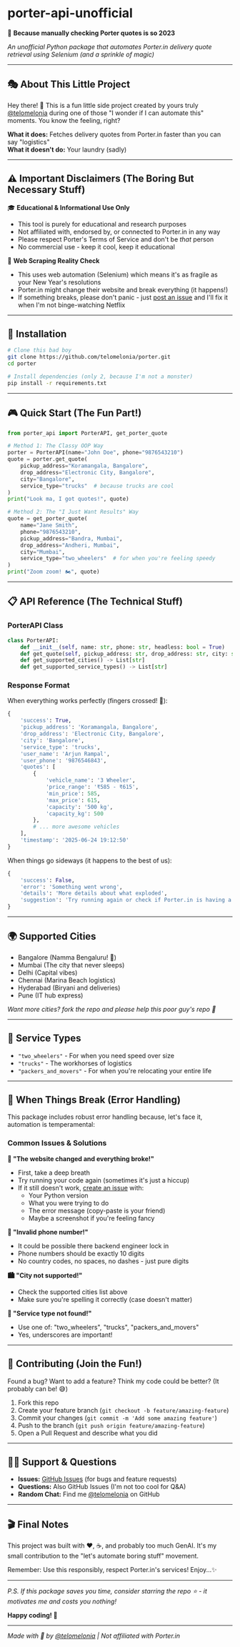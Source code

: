 # porter-api-unofficial

🚛 **Because manually checking Porter quotes is so 2023**

_An unofficial Python package that automates Porter.in delivery quote retrieval using Selenium (and a sprinkle of magic)_

---

## 🎭 About This Little Project

Hey there! 👋 This is a fun little side project created by yours truly [@telomelonia](https://github.com/telomelonia) during one of those "I wonder if I can automate this" moments. You know the feeling, right?

**What it does:** Fetches delivery quotes from Porter.in faster than you can say "logistics"  
**What it doesn't do:** Your laundry (sadly)

---

## ⚠️ Important Disclaimers (The Boring But Necessary Stuff)

🎓 **Educational & Informational Use Only**

- This tool is purely for educational and research purposes
- Not affiliated with, endorsed by, or connected to Porter.in in any way
- Please respect Porter's Terms of Service and don't be _that_ person
- No commercial use - keep it cool, keep it educational

🤖 **Web Scraping Reality Check**

- This uses web automation (Selenium) which means it's as fragile as your New Year's resolutions
- Porter.in might change their website and break everything (it happens!)
- If something breaks, please don't panic - just [post an issue](https://github.com/telomelonia/porter/issues) and I'll fix it when I'm not binge-watching Netflix

---

## 🚀 Installation

```bash
# Clone this bad boy
git clone https://github.com/telomelonia/porter.git
cd porter

# Install dependencies (only 2, because I'm not a monster)
pip install -r requirements.txt
```

---

## 🎮 Quick Start (The Fun Part!)

```python
from porter_api import PorterAPI, get_porter_quote

# Method 1: The Classy OOP Way
porter = PorterAPI(name="John Doe", phone="9876543210")
quote = porter.get_quote(
    pickup_address="Koramangala, Bangalore",
    drop_address="Electronic City, Bangalore",
    city="Bangalore",
    service_type="trucks"  # because trucks are cool
)
print("Look ma, I got quotes!", quote)

# Method 2: The "I Just Want Results" Way
quote = get_porter_quote(
    name="Jane Smith",
    phone="9876543210",
    pickup_address="Bandra, Mumbai",
    drop_address="Andheri, Mumbai",
    city="Mumbai",
    service_type="two_wheelers"  # for when you're feeling speedy
)
print("Zoom zoom! 🏍️", quote)
```

---

## 📋 API Reference (The Technical Stuff)

### PorterAPI Class

```python
class PorterAPI:
    def __init__(self, name: str, phone: str, headless: bool = True)
    def get_quote(self, pickup_address: str, drop_address: str, city: str, service_type: str = "trucks") -> Dict
    def get_supported_cities() -> List[str]
    def get_supported_service_types() -> List[str]
```

### Response Format

When everything works perfectly (fingers crossed! 🤞):

```python
{
    'success': True,
    'pickup_address': 'Koramangala, Bangalore',
    'drop_address': 'Electronic City, Bangalore',
    'city': 'Bangalore',
    'service_type': 'trucks',
    'user_name': 'Arjun Rampal',
    'user_phone': '9876546843',
    'quotes': [
        {
            'vehicle_name': '3 Wheeler',
            'price_range': '₹585 - ₹615',
            'min_price': 585,
            'max_price': 615,
            'capacity': '500 kg',
            'capacity_kg': 500
        },
        # ... more awesome vehicles
    ],
    'timestamp': '2025-06-24 19:12:50'
}
```

When things go sideways (it happens to the best of us):

```python
{
    'success': False,
    'error': 'Something went wrong',
    'details': 'More details about what exploded',
    'suggestion': 'Try running again or check if Porter.in is having a bad day'
}
```

---

## 🌍 Supported Cities

- Bangalore (Namma Bengaluru! 🌆)
- Mumbai (The city that never sleeps)
- Delhi (Capital vibes)
- Chennai (Marina Beach logistics)
- Hyderabad (Biryani and deliveries)
- Pune (IT hub express)

_Want more cities? fork the repo and please help this poor guy's repo 🙏_

---

## 🚛 Service Types

- `"two_wheelers"` - For when you need speed over size
- `"trucks"` - The workhorses of logistics
- `"packers_and_movers"` - For when you're relocating your entire life

---

## 🐛 When Things Break (Error Handling)

This package includes robust error handling because, let's face it, automation is temperamental:

### Common Issues & Solutions

**🔧 "The website changed and everything broke!"**

- First, take a deep breath
- Try running your code again (sometimes it's just a hiccup)
- If it still doesn't work, [create an issue](https://github.com/telomelonia/porter/issues) with:
  - Your Python version
  - What you were trying to do
  - The error message (copy-paste is your friend)
  - Maybe a screenshot if you're feeling fancy

**📱 "Invalid phone number!"**

- It could be possible there backend engineer lock in
- Phone numbers should be exactly 10 digits
- No country codes, no spaces, no dashes - just pure digits

**🏙️ "City not supported!"**

- Check the supported cities list above
- Make sure you're spelling it correctly (case doesn't matter)

**🚛 "Service type not found!"**

- Use one of: "two_wheelers", "trucks", "packers_and_movers"
- Yes, underscores are important!

---

## 🤝 Contributing (Join the Fun!)

Found a bug? Want to add a feature? Think my code could be better? (It probably can be! 😅)

1. Fork this repo
2. Create your feature branch (`git checkout -b feature/amazing-feature`)
3. Commit your changes (`git commit -m 'Add some amazing feature'`)
4. Push to the branch (`git push origin feature/amazing-feature`)
5. Open a Pull Request and describe what you did

---

## 🙋‍♂️ Support & Questions

- **Issues:** [GitHub Issues](https://github.com/telomelonia/porter/issues) (for bugs and feature requests)
- **Questions:** Also GitHub Issues (I'm not too cool for Q&A)
- **Random Chat:** Find me [@telomelonia](https://github.com/telomelonia) on GitHub

---

## 🎬 Final Notes

This project was built with ❤️, ☕, and probably too much GenAI. It's my small contribution to the "let's automate boring stuff" movement.

Remember: Use this responsibly, respect Porter.in's services! Enjoy...✨

---

_P.S. If this package saves you time, consider starring the repo ⭐ - it motivates me and costs you nothing!_

**Happy coding! 🎉**

---

_Made with 🔧 by [@telomelonia](https://github.com/telomelonia) | Not affiliated with Porter.in_

